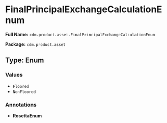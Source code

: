 # FinalPrincipalExchangeCalculationEnum

**Full Name:** `cdm.product.asset.FinalPrincipalExchangeCalculationEnum`

**Package:** `cdm.product.asset`

## Type: Enum

### Values

- `Floored`
- `NonFloored`
### Annotations

- **RosettaEnum**

